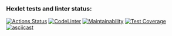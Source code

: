 ### Hexlet tests and linter status:
[![Actions Status](https://github.com/Nikolaev11/frontend-project-lvl2/workflows/hexlet-check/badge.svg)](https://github.com/Nikolaev11/frontend-project-lvl2/actions)
[![CodeLinter](https://github.com/Nikolaev11/frontend-project-lvl2/workflows/Super-Linter/badge.svg)](https://github.com/Nikolaev11/frontend-project-lvl2/actions)
[![Maintainability](https://api.codeclimate.com/v1/badges/207062038454c56e139d/maintainability)](https://codeclimate.com/github/Nikolaev11/frontend-project-lvl2/maintainability)
[![Test Coverage](https://api.codeclimate.com/v1/badges/207062038454c56e139d/test_coverage)](https://codeclimate.com/github/Nikolaev11/frontend-project-lvl2/test_coverage)
[![asciicast](https://asciinema.org/a/tVMI0lzqgq0YJEvhyq7Ojn4ZS.svg)](https://asciinema.org/a/tVMI0lzqgq0YJEvhyq7Ojn4ZS)
